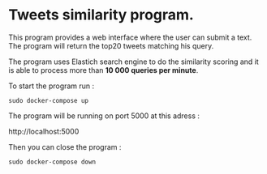 # Tweets similarity program.
This program provides a web interface where the user can submit a text. The program will return the top20 tweets matching his query.

The program uses Elastich search engine to do the similarity scoring and it is able to process more than <b>10 000 queries per minute</b>.

To start the program run :

```console
sudo docker-compose up
```

The program will be running on port 5000 at this adress :

http://localhost:5000

Then you can close the program :

```console
sudo docker-compose down
```
